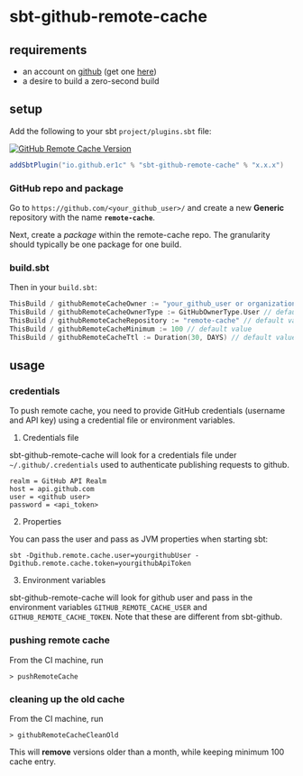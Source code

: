 sbt-github-remote-cache
========================

requirements
------------

- an account on [github](https://github.com) (get one [here](https://github.com/signup))
- a desire to build a zero-second build

setup
-----

Add the following to your sbt `project/plugins.sbt` file:

[![GitHub Remote Cache Version](https://maven-badges.herokuapp.com/maven-central/io.github.er1c/sbt-sbt-github-remote-cache_2.12_1.0/badge.svg)](https://search.maven.org/search?q=g:io.github.er1c%20AND%20a:sbt-github-remote-cache_2.12_1.0)

```scala
addSbtPlugin("io.github.er1c" % "sbt-github-remote-cache" % "x.x.x")
```

### GitHub repo and package

Go to `https://github.com/<your_github_user>/` and create a new **Generic** repository with the name **`remote-cache`**.

Next, create a _package_ within the remote-cache repo. The granularity should typically be one package for one build.

### build.sbt

Then in your `build.sbt`:

```scala
ThisBuild / githubRemoteCacheOwner := "your_github_user or organization"
ThisBuild / githubRemoteCacheOwnerType := GitHubOwnerType.User // default value, or GitHubOwnerType.Organization 
ThisBuild / githubRemoteCacheRepository := "remote-cache" // default value
ThisBuild / githubRemoteCacheMinimum := 100 // default value
ThisBuild / githubRemoteCacheTtl := Duration(30, DAYS) // default value
```

usage
-----

### credentials

To push remote cache, you need to provide GitHub credentials (username and API key) using a credential file or environment variables.

1. Credentials file

sbt-github-remote-cache will look for a credentials file under `~/.github/.credentials` used to authenticate publishing requests to github.

```
realm = GitHub API Realm
host = api.github.com
user = <github user>
password = <api_token>
```

2.  Properties

You can pass the user and pass as JVM properties when starting sbt:

    sbt -Dgithub.remote.cache.user=yourgithubUser -Dgithub.remote.cache.token=yourgithubApiToken

3. Environment variables

sbt-github-remote-cache will look for github user and pass in the environment variables `GITHUB_REMOTE_CACHE_USER` and  `GITHUB_REMOTE_CACHE_TOKEN`. Note that these are different from sbt-github.

### pushing remote cache

From the CI machine, run

```
> pushRemoteCache
```

### cleaning up the old cache

From the CI machine, run

```
> githubRemoteCacheCleanOld
```

This will **remove** versions older than a month, while keeping minimum 100 cache entry.

